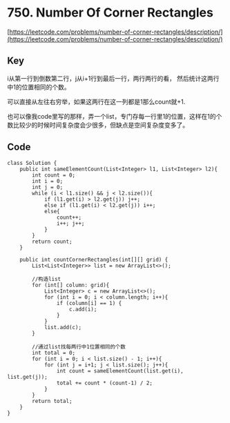 # 750. Number Of Corner Rectangles
[https://leetcode.com/problems/number-of-corner-rectangles/description/](https://leetcode.com/problems/number-of-corner-rectangles/description/)

## Key
i从第一行到倒数第二行，j从i+1行到最后一行，两行两行的看， 然后统计这两行中1的位置相同的个数。

可以直接从左往右穷举，如果这两行在这一列都是1那么count就+1.

也可以像我code里写的那样，弄一个list，专门存每一行里1的位置，这样在1的个数比较少的时候时间复杂度会少很多，但缺点是空间复杂度变多了。

## Code
```
class Solution {
    public int sameElementCount(List<Integer> l1, List<Integer> l2){
        int count = 0;
        int i = 0;
        int j = 0;
        while (i < l1.size() && j < l2.size()){
            if (l1.get(i) > l2.get(j)) j++;
            else if (l1.get(i) < l2.get(j)) i++;
            else{
                count++;
                i++; j++;
            }
        }
        return count;
    }
    
    public int countCornerRectangles(int[][] grid) {
        List<List<Integer>> list = new ArrayList<>();
        
        //构造list
        for (int[] column: grid){
            List<Integer> c = new ArrayList<>();
            for (int i = 0; i < column.length; i++){
                if (column[i] == 1) {
                    c.add(i);
                }
            }
            list.add(c);
        }
        
        //通过list找每两行中1位置相同的个数
        int total = 0;
        for (int i = 0; i < list.size() - 1; i++){
            for (int j = i+1; j < list.size(); j++){
                int count = sameElementCount(list.get(i), list.get(j));
                total += count * (count-1) / 2;
            }
        }
        return total;
    }
}
```
